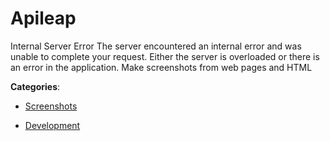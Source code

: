 # Apileap


Internal Server Error The server encountered an internal error and was unable to complete your request. Either the server is overloaded or there is an error in the application. Make screenshots from web pages and HTML



**Categories**:

- [Screenshots](https://github.com/apis-list/apis-list#screenshots)

- [Development](https://github.com/apis-list/apis-list#development)



